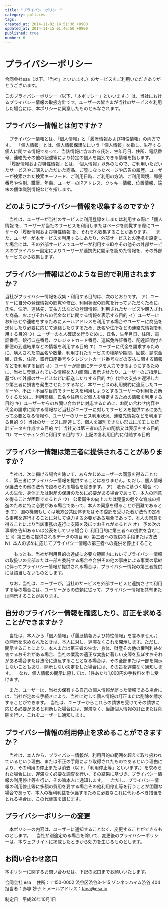 ```yaml
---
title: "プライバシーポリシー"
category: policies
tags: 
created_at: 2014-11-02 14:51:36 +0900
updated_at: 2014-11-15 01:46:50 +0900
published: true
number: 6
---
```


# プライバシーポリシー

合同会社esa（以下、「当社」といいます。）のサービスをご利用いただきありがとうございます。

このプライバシーポリシー（以下、「本ポリシー」といいます。）は、当社におけるプライバシー情報の取扱方針です。ユーザーの皆さまが当社のサービスを利用した場合には、本ポリシーに同意したものとみなされます。

## プライバシー情報とは何ですか？
　プライバシー情報とは、「個人情報」と「履歴情報および特性情報」の両方です。
　「個人情報」とは、個人情報保護法にいう「個人情報」を指し、生存する個人に関する情報であって、当該情報に含まれる氏名、生年月日、住所、電話番号、連絡先その他の記述等により特定の個人を識別できる情報を指します。
　「履歴情報および特性情報」とは、「個人情報」以外のもので、ご利用いただいたサービスやご購入いただいた商品、ご覧になったページや広告の履歴、ユーザーが検索された検索キーワード、ご利用日時、ご利用の方法、ご利用環境、郵便番号や性別、職業、年齢、ユーザーのIPアドレス、クッキー情報、位置情報、端末の個体識別情報などを指します。

## どのようにプライバシー情報を収集するのですか？
　当社は、ユーザーが当社のサービスに利用登録をしまたは利用する際に「個人情報
を、ユーザーが当社のサービスを利用しまたはページを閲覧する際にユーザーの「履歴情報および特性情報
を、それぞれ収集することがあります。
　また，ユーザーが本サービスを利用するにあたり、外部サービスとの連携を設定した場合には、その外部サービスでユーザーが利用するIDやその他その外部サービスのプライバシー設定によりユーザーが連携先に開示を認めた情報を、その外部サービスから収集します。

## プライバシー情報はどのような目的で利用されますか？
当社がプライバシー情報を収集・利用する目的は、次のとおりです。
ア）ユーザーに自分の登録情報の閲覧や修正、利用状況の閲覧を行っていただくために、氏名、住所、連絡先、支払方法などの登録情報、利用されたサービスや購入された商品、およびそれらの代金などに関する情報を表示する目的
イ）ユーザーにお知らせや連絡をするためにメールアドレスを利用する場合やユーザーに商品を送付したり必要に応じて連絡したりするため、氏名や住所などの連絡先情報を利用する目的
ウ）ユーザーの本人確認を行うために、氏名、生年月日、住所、電話番号、銀行口座番号、クレジットカード番号、運転免許証番号、配達証明付き郵便の到達結果などの情報を利用する目的
エ）ユーザーに代金を請求するために、購入された商品名や数量、利用されたサービスの種類や期間、回数、請求金額、氏名、住所、銀行口座番号やクレジットカード番号などの支払に関する情報などを利用する目的
オ）ユーザーが簡便にデータを入力できるようにするために、当社に登録されている情報を入力画面に表示させたり、ユーザーのご指示に基づいて外部のサービスなどに転送したりする目的
カ）代金の支払を遅滞したり第三者に損害を発生させたりするなど、本サービスの利用規約に違反したユーザーや、不正・不当な目的でサービスを利用しようとするユーザーの利用をお断りするために、利用態様、氏名や住所など個人を特定するための情報を利用する目的
キ）ユーザーからのお問い合わせに対応するために、お問い合わせ内容や代金の請求に関する情報など当社がユーザーに対してサービスを提供するにあたって必要となる情報や、ユーザーのサービス利用状況、連絡先情報などを利用する目的
ク）当社のサービスに関連して、個人を識別できない形式に加工した統計データを作成する目的
ケ）当社又は第三者の広告の配信又は表示をする目的
コ）マーケティングに利用する目的
サ）上記の各利用目的に付随する目的

## プライバシー情報は第三者に提供されることがありますか？
　当社は、次に掲げる場合を除いて、あらかじめユーザーの同意を得ることなく、第三者にプライバシー情報を提供することはありません。ただし、個人情報保護法その他の法令で認められる場合を除きます。
ア） 法令に基づく場合
イ） 人の生命、身体または財産の保護のために必要がある場合であって、本人の同意を得ることが困難であるとき
ウ） 公衆衛生の向上または児童の健全な育成の推進のために特に必要がある場合であって、本人の同意を得ることが困難であるとき
エ） 国の機関もしくは地方公共団体またはその委託を受けた者が法令の定める事務を遂行することに対して協力する必要がある場合であって、本人の同意を得ることにより当該事務の遂行に支障を及ぼすおそれがあるとき
オ） 予め次の事項を告知あるいは公表をしている場合
ⅰ）利用目的に第三者への提供を含むこと
ⅱ）第三者に提供されるデータの項目
ⅲ）第三者への提供の手段または方法
ⅳ）本人の求めに応じてプライバシー情報の第三者への提供を停止すること

　　もっとも、当社が利用目的の達成に必要な範囲内においてプライバシー情報の取扱いの全部または一部を委託する場合や合併その他の事由による事業の承継に伴ってプライバシー情報が提供される場合は、プライバシー情報の第三者提供には該当しないものとします。

　なお，当社は、ユーザーが，当社のサービスを外部サービスと連携させて利用する等の場合には、ユーザーからの依頼に従って、プライバシー情報を共有または開示することがあります。

## 自分のプライバシー情報を確認したり、訂正を求めることができますか？
　当社は、本人から「個人情報」（「履歴情報および特性情報」を含みません。）の開示を求められたときは、本人に対し、遅滞なくこれを開示します。ただし、開示することにより、本人または第三者の生命、身体、財産その他の権利利益を害するおそれがある場合、当社の業務の適正な実施に著しい支障を及ぼすおそれがある場合または法令に違反することとなる場合は、その全部または一部を開示しないこともあり、開示しない決定をした場合には、その旨を遅滞なく通知します。
　なお、個人情報の開示に際しては、1件あたり1,000円の手数料を申し受けます。

　また、ユーザーは、当社の保有する自己の個人情報が誤った情報である場合には、当社が定める手続きにより、当社に対して個人情報の訂正または削除を請求することができます。　当社は、ユーザーからこれらの請求を受けてその請求に応じる必要があると判断した場合には、遅滞なく、当該個人情報の訂正または削除を行い、これをユーザーに通知します。

## プライバシー情報の利用停止を求めることができますか？
　当社は、本人から、プライバシー情報が、利用目的の範囲を超えて取り扱われているという理由、または不正の手段により取得されたものであるという理由により、その利用の停止または消去（以下、「利用停止等」といいます。）を求められた場合には、遅滞なく必要な調査を行い、その結果に基づき、プライバシー情報の利用停止等を行い、その旨本人に通知します。
　ただし、プライバシー情報の利用停止等に多額の費用を要する場合その他利用停止等を行うことが困難な場合であって、本人の権利利益を保護するために必要なこれに代わるべき措置をとれる場合は、この代替策を講じます。

## プライバシーポリシーの変更
　本ポリシーの内容は、ユーザーに通知することなく、変更することができるものとします。
　当社が別途定める場合を除いて、変更後のプライバシーポリシーは、本ウェブサイトに掲載したときから効力を生じるものとします。

## お問い合わせ窓口
本ポリシーに関するお問い合わせは、下記の窓口までお願いいたします。

合同会社 esa　
住所：〒150-0002 渋谷区渋谷3-1-15 ゾンネンハイム渋谷 404
担当者：赤塚 妙子
Ｅメールアドレス：taea@esa.io

制定日　平成26年10月1日
